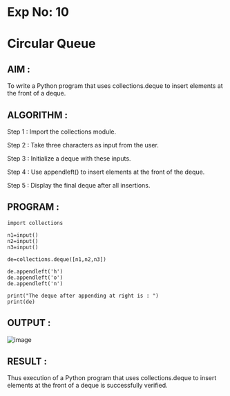 # Exp No: 10  
# Circular Queue 

## AIM :

To write a Python program that uses collections.deque to insert elements at the front of a deque.

## ALGORITHM :

Step 1 : Import the collections module.

Step 2 : Take three characters as input from the user.

Step 3 : Initialize a deque with these inputs.

Step 4 : Use appendleft() to insert elements at the front of the deque.

Step 5 : Display the final deque after all insertions.

## PROGRAM : 

```
import collections

n1=input()
n2=input()
n3=input()

de=collections.deque([n1,n2,n3])

de.appendleft('h')
de.appendleft('o')
de.appendleft('n')

print("The deque after appending at right is : ")
print(de)
```

## OUTPUT :

![image](https://github.com/user-attachments/assets/ff103a8e-9449-47f0-8320-000f6b3477c4)

## RESULT :

Thus execution of a Python program that uses collections.deque to insert elements at the front of a deque is successfully verified.
